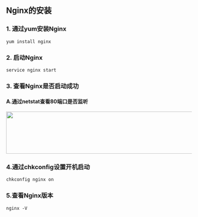 ## Nginx的安装

### 1. 通过yum安装Nginx

<code>yum install nginx</code>

### 2. 启动Nginx</h4>

<code>service nginx start</code>

### 3. 查看Nginx是否启动成功

#### A.通过netstat查看80端口是否监听
<img src="http://39.105.67.180/wp-content/uploads/2018/05/QQ20180521-221610@2x-1.png" alt="" width="1418" height="114" class="alignleft size-full wp-image-85" />

### 4.通过chkconfig设置开机启动

```chkconfig nginx on```

### 5.查看Nginx版本

```nginx -V```